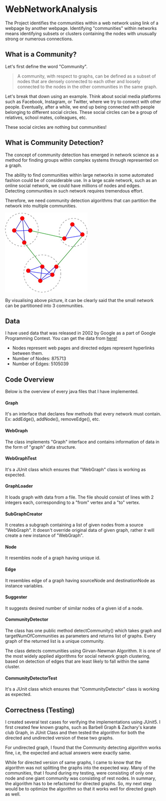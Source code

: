 # WebNetworkAnalysis
The Project identifies the communities within a web network using link of a webpage by another webpage. Identifying "communities" within networks means identifying subsets or clusters containing the nodes with unusually strong or numerous connections.

## What is a Community?
Let's first define the word "Community".
>A community, with respect to graphs, can be defined as a subset of nodes that are densely connected to each other and loosely connected to the nodes in the other communities in the same graph.
>
Let's break that down using an example. Think about social media platforms such as Facebook, Instagram, or Twitter, where we try to connect with other people. Eventually, after a while, we end up being connected with people belonging to different social circles. These social circles can be a group of relatives, school mates, colleagues, etc.

These social circles are nothing but communities!

## What is Community Detection?
The concept of community detection has emerged in network science as a method for finding groups within complex systems through represented on a graph.

The ability to find communities within large networks in some automated fashion could be of considerable use. In a large scale network, such as an online social network, we could have millions of nodes and edges. Detecting communities in such network requires tremendous effort.

Therefore, we need community detection algorithms that can partition the network into multiple communities.

![Image of Community](https://github.com/rohit17042/WebNetworkAnalysis/blob/master/data/community.jpg?raw=true)

By visualising above picture, it can be clearly said that the small network can be partitioned into 3 communities.

## Data
I have used data that was released in 2002 by Google as a part of Google Programming Contest. You can get the data from [here!](https://snap.stanford.edu/data/web-Google.html)
* Nodes represent web pages and directed edges represent hyperlinks between them.
* Number of Nodes: 875713
* Number of Edges: 5105039
## Code Overview
Below is the overview of every java files that I have implemented.
#### Graph
It's an interface that declares few methods that every network must contain. Ex: addEdge(), addNode(), removeEdge(), etc.
#### WebGraph
The class implements "Graph" interface and contains information of data in the form of "graph" data structure. 
#### WebGraphTest
It's a JUnit class which ensures that "WebGraph" class is working as expected.
#### GraphLoader
It loads graph with data from a file. The file should consist of lines with 2 integers each, corresponding to a "from" vertex and a "to" vertex.
#### SubGraphCreator
It creates a subgraph containing a list of given nodes from a source "WebGraph". It doesn't override original data of given graph, rather it will create a new instance of "WebGraph".
#### Node
It resembles node of a graph having unique id.
#### Edge
It resembles edge of a graph having sourceNode and destinationNode as instance variables.
#### Suggester
It suggests desired number of similar nodes of a given id of a node.
#### CommunityDetector
The class has one public method detectCommunity() which takes graph and targetNumOfCommunities as parameters and returns list of graphs. Every graph of the returned list is a unique community. 

The class detects communities using Girvan-Newman Algorithm. It is one of the most widely applied algorithms for social network graph clustering, based on detection of edges that are least likely to fall within the same cluster.
#### CommunityDetectorTest
It's a JUnit class which ensures that "CommunityDetector" class is working as expected.

## Correctness (Testing)
I created several test cases for verifying the implementations using JUnit5. I first created few known graphs, such as Barbell Graph & Zachary's karate club Graph, in JUnit Class and then tested the algorithm for both the directed and undirected version of these two graphs.

For undirected graph, I found that the Community detecting algorithm works fine, i.e, the expected and actual answers were exactly same.

While for directed version of same graphs, I came to know that the algorithm was not splitting the graphs into the expected way. Many of the communities, that I found during my testing, were consisting of only one node and one giant community was consisting of rest nodes. In summary, the algorithm has to be refactored for directed graphs. So, my next step would be to optimize the algorithm so that it works well for directed graph as well.
